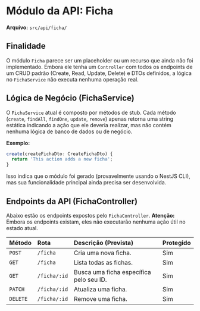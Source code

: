 
# Módulo da API: Ficha

**Arquivo:** `src/api/ficha/`

## Finalidade

O módulo `Ficha` parece ser um placeholder ou um recurso que ainda não foi implementado. Embora ele tenha um `Controller` com todos os endpoints de um CRUD padrão (Create, Read, Update, Delete) e DTOs definidos, a lógica no `FichaService` não executa nenhuma operação real.

## Lógica de Negócio (FichaService)

O `FichaService` atual é composto por métodos de stub. Cada método (`create`, `findAll`, `findOne`, `update`, `remove`) apenas retorna uma string estática indicando a ação que ele deveria realizar, mas não contém nenhuma lógica de banco de dados ou de negócio.

**Exemplo:**

```typescript
create(createFichaDto: CreateFichaDto) {
  return 'This action adds a new ficha';
}
```

Isso indica que o módulo foi gerado (provavelmente usando o NestJS CLI), mas sua funcionalidade principal ainda precisa ser desenvolvida.

## Endpoints da API (FichaController)

Abaixo estão os endpoints expostos pelo `FichaController`. **Atenção:** Embora os endpoints existam, eles não executarão nenhuma ação útil no estado atual.

| Método | Rota | Descrição (Prevista) | Protegido |
| :--- | :--- | :--- | :--- |
| `POST` | `/ficha` | Cria uma nova ficha. | Sim |
| `GET` | `/ficha` | Lista todas as fichas. | Sim |
| `GET` | `/ficha/:id` | Busca uma ficha específica pelo seu ID. | Sim |
| `PATCH` | `/ficha/:id` | Atualiza uma ficha. | Sim |
| `DELETE` | `/ficha/:id` | Remove uma ficha. | Sim |
